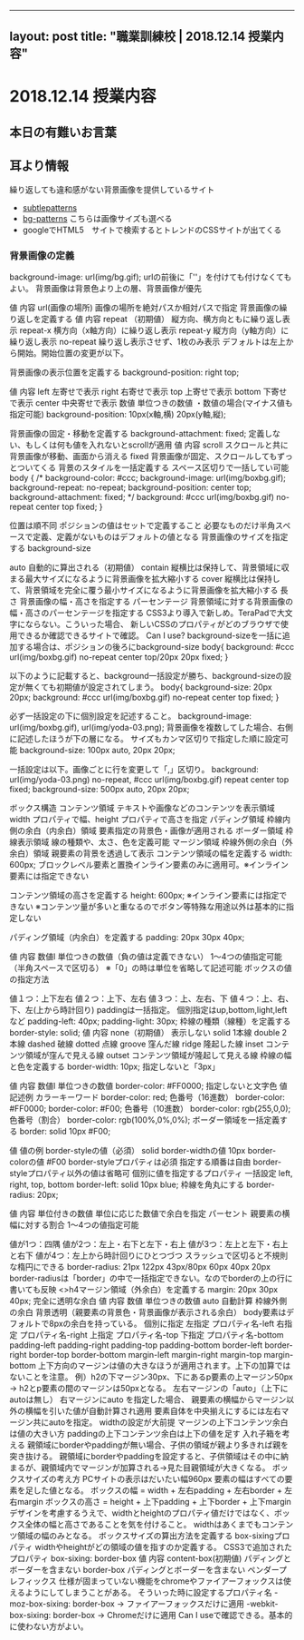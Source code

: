 
---
layout: post
title:  "職業訓練校 | 2018.12.14 授業内容"
---


# 2018.12.14 授業内容

## 本日の有難いお言葉

## 耳より情報
繰り返しても違和感がない背景画像を提供しているサイト
 - [subtlepatterns](https://www.toptal.com/designers/subtlepatterns/)
 - [bg-patterns](http://bg-patterns.com/) こちらは画像サイズも選べる
 - googleでHTML5　サイトで検索するとトレンドのCSSサイトが出てくる

### 背景画像の定義
background-image: url(img/bg.gif);
urlの前後に「''」を付けても付けなくてもよい。
背景画像は背景色より上の層、背景画像が優先

値	内容
url(画像の場所)	画像の場所を絶対パスか相対パスで指定
背景画像の繰り返しを定義する
値	内容
repeat	（初期値） 縦方向、横方向ともに繰り返し表示
repeat-x	横方向（x軸方向）に繰り返し表示
repeat-y	縦方向（y軸方向）に繰り返し表示
no-repeat	繰り返し表示させず、1枚のみ表示
デフォルトは左上から開始。開始位置の変更が以下。

背景画像の表示位置を定義する
background-position: right top;

値	内容
left	左寄せで表示
right	右寄せで表示
top	上寄せで表示
bottom	下寄せで表示
center	中央寄せで表示
数値	単位つきの数値
・数値の場合(マイナス値も指定可能)
background-position: 10px(x軸,横) 20px(y軸,縦);

背景画像の固定・移動を定義する
background-attachment: fixed; 定義しない、もしくは何も値を入れないとscrollが適用
値	内容
scroll	スクロールと共に背景画像が移動、画面から消える
fixed	背景画像が固定、スクロールしてもずっとついてくる
背景のスタイルを一括定義する
スペース区切りで一括してい可能
body {
/*
background-color: #ccc;
background-image: url(img/boxbg.gif);
background-repeat: no-repeat;
background-position: center top;
background-attachment: fixed;
*/
background: #ccc url(img/boxbg.gif) no-repeat center top fixed;
}

位置は順不同
ポジションの値はセットで定義すること
必要なものだけ半角スペースで定義、定義がないものはデフォルトの値となる
背景画像のサイズを指定する
background-size

auto
自動的に算出される（初期値）
contain
縦横比は保持して、背景領域に収まる最大サイズになるように背景画像を拡大縮小する
cover
縦横比は保持して、背景領域を完全に覆う最小サイズになるように背景画像を拡大縮小する
長さ
背景画像の幅・高さを指定する
パーセンテージ
背景領域に対する背景画像の幅・高さのパーセンテージを指定する
CSS3より導入で新しめ。TeraPadで大文字にならない。こういった場合、
新しいCSSのプロパティがどのブラウザで使用できるか確認できるサイトで確認。
Can I use? 
background-sizeを一括に追加する場合は、ポジションの後ろにbackground-size
body{
background: #ccc url(img/boxbg.gif) no-repeat center top/20px 20px fixed;
}

以下のように記載すると、background一括設定が勝ち、background-sizeの設定が無くても初期値が設定されてしまう。
body{
background-size: 20px 20px;
background: #ccc url(img/boxbg.gif) no-repeat center top fixed;
}

必ず一括設定の下に個別設定を記述すること。
background-image: url(img/boxbg.gif), url(img/yoda-03.png);
背景画像を複数してした場合、右側に記述したほうが下の層になる。
サイズもカンマ区切りで指定した順に設定可能
background-size: 100px auto, 20px 20px;

一括設定は以下。画像ごとに行を変更して「,」区切り。
background: 
url(img/yoda-03.png) no-repeat,
#ccc url(img/boxbg.gif) repeat center top fixed;
background-size: 500px auto, 20px 20px;

ボックス構造
コンテンツ領域
テキストや画像などのコンテンツを表示領域
width プロパティで幅、height プロパティで高さを指定
パディング領域
枠線内側の余白（内余白）領域
要素指定の背景色・画像が適用される
ボーダー領域
枠線表示領域
線の種類や、太さ、色を定義可能
マージン領域
枠線外側の余白（外余白）領域
親要素の背景を透過して表示
コンテンツ領域の幅を定義する
width: 600px;
ブロックレベル要素と置換インライン要素のみに適用可。※インライン要素には指定できない

コンテンツ領域の高さを定義する
height: 600px;
※インライン要素には指定できない
※コンテンツ量が多いと重なるのでボタン等特殊な用途以外は基本的に指定しない

パディング領域（内余白）を定義する
padding: 20px 30px 40px;

値	内容
数値l	単位つきの数値（負の値は定義できない）
1～4つの値指定可能（半角スペースで区切る） ※「0」の時は単位を省略して記述可能 ボックスの値の指定方法

値１つ：上下左右
値２つ：上下、左右
値３つ：上、左右、下
値４つ：上、右、下、左(上から時計回り)
paddingは一括指定。 個別指定はup,bottom,light,leftなど padding-left: 40px; padding-light: 30px;
枠線の種類（線種）を定義する
border-style: solid;
値	内容
none（初期値）	表示しない
solid	1本線
double	2本線
dashed	破線
dotted	点線
groove	窪んだ線
ridge	隆起した線
inset	コンテンツ領域が窪んで見える線
outset	コンテンツ領域が隆起して見える線
枠線の幅と色を定義する
border-width: 10px; 指定しないと「3px」

値	内容
数値l	単位つきの数値
border-color: #FF0000; 指定しないと文字色
値	記述例
カラーキーワード	border-color: red;
色番号（16進数）	border-color: #FF0000; border-color: #F00;
色番号（10進数）	border-color: rgb(255,0,0);
色番号（割合）	border-color: rgb(100%,0%,0%);
ボーダー領域を一括定義する
border: solid 10px #F00;

値	値の例
border-styleの値（必須）	solid
border-widthの値	10px
border-colorの値	#F00
border-styleプロパティは必須 指定する順番は自由 border-styleプロパティ以外の値は省略可 個別に値を指定するプロパティ 一括設定 left, right, top, bottom border-left: solid 10px blue;
枠線を角丸にする
border-radius: 20px;

値	内容
単位付きの数値	単位に応じた数値で余白を指定
パーセント	親要素の横幅に対する割合
1～4つの値指定可能

値が1つ：四隅
値が2つ：左上・右下と左下・右上
値が3つ：左上と左下・右上と右下
値が4つ：左上から時計回りにひとつづつ
スラッシュで区切ると不規則な楕円にできる border-radius: 21px 122px 43px/80px 60px 40px 20px border-radiusは「border」の中で一括指定できない。なのでborderの上の行に書いても反映 <>h4マージン領域（外余白）を定義する margin: 20px 30px 40px; 完全に透明な余白 値 内容 数値 単位つきの数値 auto 自動計算 枠線外側の余白 背景透明（親要素の背景色・背景画像が表示される余白） body要素はデフォルトで8pxの余白を持っている。 個別に指定 左指定 プロパティ名-left 右指定 プロパティ名-right 上指定 プロパティ名-top 下指定 プロパティ名-bottom padding-left padding-right padding-top padding-bottom border-left border-right border-top border-bottom margin-left margin-right margin-top margin-bottom 上下方向のマージンは値の大きなほうが適用されます。上下の加算ではないことを注意。 例）h2の下マージン30px、下にあるp要素の上マージン50px → h2とp要素の間のマージンは50pxとなる。 左右マージンの「auto」（上下にautoは無し） 右マージンにauto を指定した場合、 親要素の横幅からマージン以外の横幅を引いた値が自動計算され適用 要素自体を中央揃えにするには左右マージン共にautoを指定。 widthの設定が大前提 マージンの上下コンテンツ余白は値の大きい方 paddingの上下コンテンツ余白は上下の値を足す 入れ子箱を考える 親領域にborderやpaddingが無い場合、子供の領域が親より多きれば親を突き抜ける。 親領域にborderやpaddingを設定すると、子供領域はその中に納まるが、親領域内でマージンが加算される→見た目親領域が大きくなる。
ボックスサイズの考え方
PCサイトの表示はだいたい幅960px 要素の幅はすべての要素を足した値となる。 ボックスの幅 = width + 左右padding + 左右border + 左右margin ボックスの高さ = height + 上下padding + 上下border + 上下margin デザインを考慮するうえで、widthとheightのプロパティ値だけではなく、ボックス全体の幅と高さであることを気を付けること。 widthはあくまでもコンテンツ領域の幅のみとなる。 ボックスサイズの算出方法を定義する box-sixingプロパティ widthやheightがどの領域の値を指すのか定義する。 CSS3で追加されたプロパティ box-sixing: border-box
値	内容
content-box(初期値)	パディングとボーダーを含まない
border-box	パディングとボーダーを含まない
ペンダープレフィックス 仕様が固まっていない機能をchromeやファイアーフォックスは使えるようにしてしまうことがある。 そういった時に設定するプロパティ名 -moz-box-sixing: border-box → ファイアーフォックスだけに適用 -webkit-box-sixing: border-box → Chromeだけに適用 Can I useで確認できる。基本的に使わない方がよい。